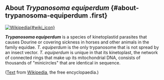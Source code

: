 About *Trypanosoma equiperdum* {#about-trypanosoma-equiperdum .first}
------------------------------

[![Wikipedia](/img/wikipedia_logo_v2_en.png){#wiki_icon}](http://en.wikipedia.org/wiki/Trypanosoma_equiperdum)

***Τrypanosoma equiperdum*** is a species of kinetoplastid parasites
that causes Dourine or covering sickness in horses and other animals in
the family equidae. *T. equiperdum* is the only trypanosome that is not
spread by an insect vector. *T. equiperdum* is unique in that its
kinetoplast, the network of connected rings that make up its
mitochondrial DNA, consists of thousands of \"minicircles\" that are
identical in sequence.

([Text](http://en.wikipedia.org/wiki/Trypanosoma_equiperdum) from
[Wikipedia](http://en.wikipedia.org/), the free encyclopaedia.)
